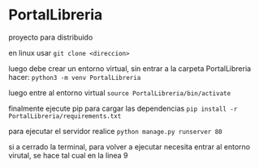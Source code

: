 # PortalLibreria
proyecto para distribuido

en linux usar
```git clone <direccion>```

luego debe crear un entorno virtual, sin entrar a la carpeta PortalLibreria hacer:
```python3 -m venv PortalLibreria```

luego entre al entorno virtual
```source PortalLibreria/bin/activate```

finalmente ejecute pip para cargar las dependencias
```pip install -r PortalLibreria/requirements.txt```

para ejecutar el servidor realice
```python manage.py runserver 80```

si a cerrado la terminal, para volver a ejecutar necesita entrar al entorno virutal, se hace tal cual en la linea  9
